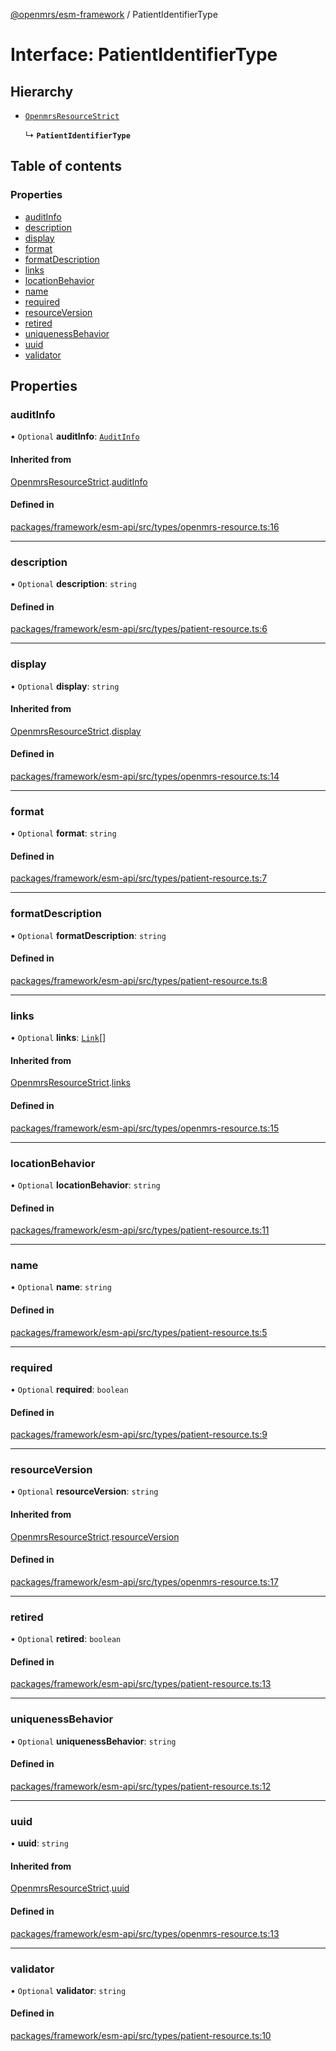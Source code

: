 [@openmrs/esm-framework](../API.md) / PatientIdentifierType

# Interface: PatientIdentifierType

## Hierarchy

- [`OpenmrsResourceStrict`](OpenmrsResourceStrict.md)

  ↳ **`PatientIdentifierType`**

## Table of contents

### Properties

- [auditInfo](PatientIdentifierType.md#auditinfo)
- [description](PatientIdentifierType.md#description)
- [display](PatientIdentifierType.md#display)
- [format](PatientIdentifierType.md#format)
- [formatDescription](PatientIdentifierType.md#formatdescription)
- [links](PatientIdentifierType.md#links)
- [locationBehavior](PatientIdentifierType.md#locationbehavior)
- [name](PatientIdentifierType.md#name)
- [required](PatientIdentifierType.md#required)
- [resourceVersion](PatientIdentifierType.md#resourceversion)
- [retired](PatientIdentifierType.md#retired)
- [uniquenessBehavior](PatientIdentifierType.md#uniquenessbehavior)
- [uuid](PatientIdentifierType.md#uuid)
- [validator](PatientIdentifierType.md#validator)

## Properties

### auditInfo

• `Optional` **auditInfo**: [`AuditInfo`](AuditInfo.md)

#### Inherited from

[OpenmrsResourceStrict](OpenmrsResourceStrict.md).[auditInfo](OpenmrsResourceStrict.md#auditinfo)

#### Defined in

[packages/framework/esm-api/src/types/openmrs-resource.ts:16](https://github.com/its-kios09/openmrs-esm-core/blob/main/packages/framework/esm-api/src/types/openmrs-resource.ts#L16)

___

### description

• `Optional` **description**: `string`

#### Defined in

[packages/framework/esm-api/src/types/patient-resource.ts:6](https://github.com/its-kios09/openmrs-esm-core/blob/main/packages/framework/esm-api/src/types/patient-resource.ts#L6)

___

### display

• `Optional` **display**: `string`

#### Inherited from

[OpenmrsResourceStrict](OpenmrsResourceStrict.md).[display](OpenmrsResourceStrict.md#display)

#### Defined in

[packages/framework/esm-api/src/types/openmrs-resource.ts:14](https://github.com/its-kios09/openmrs-esm-core/blob/main/packages/framework/esm-api/src/types/openmrs-resource.ts#L14)

___

### format

• `Optional` **format**: `string`

#### Defined in

[packages/framework/esm-api/src/types/patient-resource.ts:7](https://github.com/its-kios09/openmrs-esm-core/blob/main/packages/framework/esm-api/src/types/patient-resource.ts#L7)

___

### formatDescription

• `Optional` **formatDescription**: `string`

#### Defined in

[packages/framework/esm-api/src/types/patient-resource.ts:8](https://github.com/its-kios09/openmrs-esm-core/blob/main/packages/framework/esm-api/src/types/patient-resource.ts#L8)

___

### links

• `Optional` **links**: [`Link`](Link.md)[]

#### Inherited from

[OpenmrsResourceStrict](OpenmrsResourceStrict.md).[links](OpenmrsResourceStrict.md#links)

#### Defined in

[packages/framework/esm-api/src/types/openmrs-resource.ts:15](https://github.com/its-kios09/openmrs-esm-core/blob/main/packages/framework/esm-api/src/types/openmrs-resource.ts#L15)

___

### locationBehavior

• `Optional` **locationBehavior**: `string`

#### Defined in

[packages/framework/esm-api/src/types/patient-resource.ts:11](https://github.com/its-kios09/openmrs-esm-core/blob/main/packages/framework/esm-api/src/types/patient-resource.ts#L11)

___

### name

• `Optional` **name**: `string`

#### Defined in

[packages/framework/esm-api/src/types/patient-resource.ts:5](https://github.com/its-kios09/openmrs-esm-core/blob/main/packages/framework/esm-api/src/types/patient-resource.ts#L5)

___

### required

• `Optional` **required**: `boolean`

#### Defined in

[packages/framework/esm-api/src/types/patient-resource.ts:9](https://github.com/its-kios09/openmrs-esm-core/blob/main/packages/framework/esm-api/src/types/patient-resource.ts#L9)

___

### resourceVersion

• `Optional` **resourceVersion**: `string`

#### Inherited from

[OpenmrsResourceStrict](OpenmrsResourceStrict.md).[resourceVersion](OpenmrsResourceStrict.md#resourceversion)

#### Defined in

[packages/framework/esm-api/src/types/openmrs-resource.ts:17](https://github.com/its-kios09/openmrs-esm-core/blob/main/packages/framework/esm-api/src/types/openmrs-resource.ts#L17)

___

### retired

• `Optional` **retired**: `boolean`

#### Defined in

[packages/framework/esm-api/src/types/patient-resource.ts:13](https://github.com/its-kios09/openmrs-esm-core/blob/main/packages/framework/esm-api/src/types/patient-resource.ts#L13)

___

### uniquenessBehavior

• `Optional` **uniquenessBehavior**: `string`

#### Defined in

[packages/framework/esm-api/src/types/patient-resource.ts:12](https://github.com/its-kios09/openmrs-esm-core/blob/main/packages/framework/esm-api/src/types/patient-resource.ts#L12)

___

### uuid

• **uuid**: `string`

#### Inherited from

[OpenmrsResourceStrict](OpenmrsResourceStrict.md).[uuid](OpenmrsResourceStrict.md#uuid)

#### Defined in

[packages/framework/esm-api/src/types/openmrs-resource.ts:13](https://github.com/its-kios09/openmrs-esm-core/blob/main/packages/framework/esm-api/src/types/openmrs-resource.ts#L13)

___

### validator

• `Optional` **validator**: `string`

#### Defined in

[packages/framework/esm-api/src/types/patient-resource.ts:10](https://github.com/its-kios09/openmrs-esm-core/blob/main/packages/framework/esm-api/src/types/patient-resource.ts#L10)
